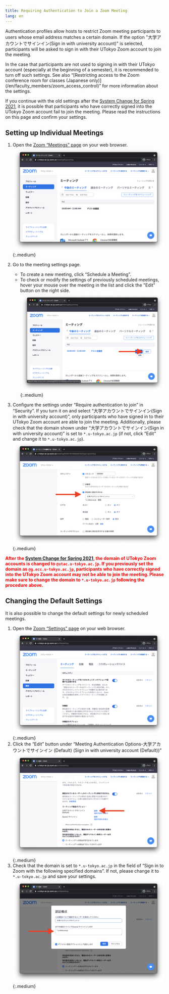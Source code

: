 ```yaml
---
title: Requiring Authentication to Join a Zoom Meeting
lang: en
---
```


Authentication profiles allow hosts to restrict Zoom meeting participants to users whose email address matches a certain domain. If the option "大学アカウントでサインイン(Sign in with university account)" is selected, participants will be asked to sign in with their UTokyo Zoom account to join the meeting.

In the case that participants are not used to signing in with their UTokyo account (especially at the beginning of a semester), it is recommended to turn off such settings. See also “[Restricting access to the Zoom conference room for classes (Japanese only)] (/en/faculty_members/zoom_access_control)” for more information about the settings.

<div class="important-box">
If you continue with the old settings after the <a href="/en/change2021s/">System Change for Spring 2021</a>, it is possible that participants who have correctly signed into the UTokyo Zoom account fail to join the meeting. Please read the instructions on this page and confirm your settings.
</div>

## Setting up Individual Meetings

1. Open the [Zoom “Meetings” page](https://u-tokyo-ac-jp.zoom.us/meeting#/upcoming) on your web browser.
![](/zoom/img/auth_meeting_1.png){:.medium}

2. Go to the meeting settings page.
    - To create a new meeting, click “Schedule a Meeting”.
    - To check or modify the settings of previously scheduled meetings, hover your mouse over the meeting in the list and click the "Edit" button on the right side.
![](/zoom/img/auth_meeting_2.png){:.medium}

3. Configure the settings under “Require authentication to join” in “Security”. If you turn it on and select “大学アカウントでサインイン(Sign in with university account)”, only participants who have signed in to their UTokyo Zoom account are able to join the meeting. Additionally, please check that the domain shown under “大学アカウントでサインイン(Sign in with university account)” is set to `*.u-tokyo.ac.jp`
(if not, click “Edit” and change it to `*.u-tokyo.ac.jp`).
![](/zoom/img/auth_meeting_3.png){:.medium}

<strong class="box" style="color: red;">
After the <a href="/en/change2021s/">System Change for Spring 2021</a>, the domain of UTokyo Zoom accounts is changed to <code>@utac.u-tokyo.ac.jp</code>. If you previously set the domain as <code>@g.ecc.u-tokyo.ac.jp</code>, participants who have correctly signed into the UTokyo Zoom account may not be able to join the meeting. Please make sure to change the domain to <code>*.u-tokyo.ac.jp</code> following the procedure above.
</strong>

## Changing the Default Settings
It is also possible to change the default settings for newly scheduled meetings.

1. Open the [Zoom “Settings” page](https://u-tokyo-ac-jp.zoom.us/meeting#/upcoming) on your web browser.
![](/zoom/img/auth_setting_1.png){:.medium}
2. Click the “Edit” button under “Meeting Authentication Options-大学アカウントでサインイン (Default) (Sign in with university account (Default))”
![](/zoom/img/auth_setting_2.png){:.medium}
3. Check that the domain is set to `*.u-tokyo.ac.jp` in the field of “Sign in to Zoom with the following specified domains”. If not, please change it to `*.u-tokyo.ac.jp` and save your settings.
![](/zoom/img/auth_setting_3.png){:.medium}
